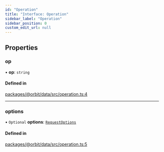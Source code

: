 ```yaml
---
id: "Operation"
title: "Interface: Operation"
sidebar_label: "Operation"
sidebar_position: 0
custom_edit_url: null
---
```


## Properties

### op

• **op**: `string`

#### Defined in

[packages/@orbit/data/src/operation.ts:4](https://github.com/orbitjs/orbit/blob/6e0cbd41/packages/@orbit/data/src/operation.ts#L4)

___

### options

• `Optional` **options**: [`RequestOptions`](RequestOptions.md)

#### Defined in

[packages/@orbit/data/src/operation.ts:5](https://github.com/orbitjs/orbit/blob/6e0cbd41/packages/@orbit/data/src/operation.ts#L5)
